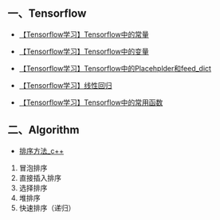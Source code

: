 ## 一、Tensorflow

* [【Tensorflow学习】Tensorflow中的常量](https://github.com/cocokitten/learningNotes/blob/master/tensorflow/%E3%80%90Tensorflow%E5%AD%A6%E4%B9%A0%E3%80%91Tensorflow%E4%B8%AD%E7%9A%84%E5%B8%B8%E9%87%8F.md)

* [【Tensorflow学习】Tensorflow中的变量](https://github.com/cocokitten/learningNotes/blob/master/tensorflow/%E3%80%90Tensorflow%E5%AD%A6%E4%B9%A0%E3%80%91Tensorflow%E4%B8%AD%E7%9A%84%E5%8F%98%E9%87%8F.md)

* [【Tensorflow学习】Tensorflow中的Placehplder和feed_dict](https://github.com/cocokitten/learningNotes/blob/master/tensorflow/%E3%80%90Tensorflow%E5%AD%A6%E4%B9%A0%E3%80%91Tensorflow%E4%B8%AD%E7%9A%84Placehplder%E5%92%8Cfeed_dict.md)

* [【Tensorflow学习】线性回归](https://github.com/cocokitten/learningNotes/blob/master/tensorflow/%E3%80%90Tensorflow%E5%AD%A6%E4%B9%A0%E3%80%91%E7%BA%BF%E6%80%A7%E5%9B%9E%E5%BD%92.md)

* [【Tensorflow学习】Tensorflow中的常用函数](https://github.com/cocokitten/learningNotes/blob/master/tensorflow/%E3%80%90Tensorflow%E5%AD%A6%E4%B9%A0%E3%80%91Tensorflow%E4%B8%AD%E7%9A%84%E5%B8%B8%E7%94%A8%E5%87%BD%E6%95%B0.md)

## 二、Algorithm
* [排序方法_c++](https://github.com/cocokitten/learningNotes/blob/master/algorithm/SortMethods_c%2B%2B/SortMethods.cpp)
1. 冒泡排序
1. 直接插入排序
1. 选择排序
1. 堆排序
1. 快速排序（递归）